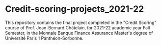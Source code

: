 # Credit-scoring-projects_2021-22
This repository contains the final project completed in the "Credit Scoring" course of Prof. Jean-Bernard Châtelain, for 2021-22 academic year Fall Semester, in the Monnaie Banque Finance Assurance Master's degree of Université Paris 1 Panthéon-Sorbonne.
